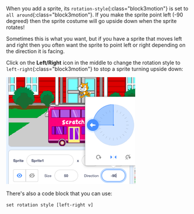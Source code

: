 
When you add a sprite, its `rotation-style`{:class="block3motion"} is set to `all around`{:class="block3motion"}. If you make the sprite point left (-90 degreed) then the sprite costume will go upside down when the sprite rotates!

Sometimes this is what you want, but if you have a sprite that moves left and right then you often want the sprite to point left or right depending on the direction it is facing. 

Click on the **Left/Right** icon in the middle to change the rotation style to `left-right`{:class="block3motion"} to stop a sprite turning upside down:

![](images/sprite-pane-direction.png)

There's also a code block that you can use:

```blocks3
set rotation style [left-right v]
```

